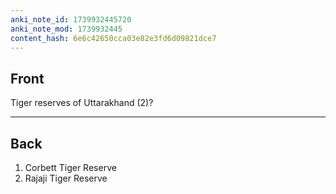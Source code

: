 ```yaml
---
anki_note_id: 1739932445720
anki_note_mod: 1739932445
content_hash: 6e6c42650cca03e82e3fd6d09821dce7
---
```


## Front

Tiger reserves of Uttarakhand (2)?

<hr/>

## Back

1. Corbett Tiger Reserve  
2. Rajaji Tiger Reserve